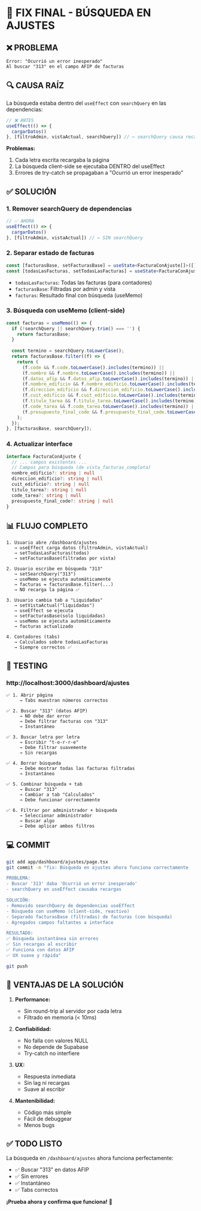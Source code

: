# 🔧 FIX FINAL - BÚSQUEDA EN AJUSTES

## ❌ **PROBLEMA**

```
Error: "Ocurrió un error inesperado"
Al buscar "313" en el campo AFIP de facturas
```

## 🔍 **CAUSA RAÍZ**

La búsqueda estaba dentro del `useEffect` con `searchQuery` en las dependencias:

```typescript
// ❌ ANTES
useEffect(() => {
  cargarDatos()
}, [filtroAdmin, vistaActual, searchQuery]) // ← searchQuery causa recarga
```

**Problemas:**
1. Cada letra escrita recargaba la página
2. La búsqueda client-side se ejecutaba DENTRO del useEffect
3. Errores de try-catch se propagaban a "Ocurrió un error inesperado"

## ✅ **SOLUCIÓN**

### **1. Remover searchQuery de dependencias**
```typescript
// ✅ AHORA
useEffect(() => {
  cargarDatos()
}, [filtroAdmin, vistaActual]) // ← SIN searchQuery
```

### **2. Separar estado de facturas**
```typescript
const [facturasBase, setFacturasBase] = useState<FacturaConAjuste[]>([])
const [todasLasFacturas, setTodasLasFacturas] = useState<FacturaConAjuste[]>([])
```

- `todasLasFacturas`: Todas las facturas (para contadores)
- `facturasBase`: Filtradas por admin y vista
- `facturas`: Resultado final con búsqueda (useMemo)

### **3. Búsqueda con useMemo (client-side)**
```typescript
const facturas = useMemo(() => {
  if (!searchQuery || searchQuery.trim() === '') {
    return facturasBase;
  }
  
  const termino = searchQuery.toLowerCase();
  return facturasBase.filter((f) => {
    return (
      (f.code && f.code.toLowerCase().includes(termino)) ||
      (f.nombre && f.nombre.toLowerCase().includes(termino)) ||
      (f.datos_afip && f.datos_afip.toLowerCase().includes(termino)) ||
      (f.nombre_edificio && f.nombre_edificio.toLowerCase().includes(termino)) ||
      (f.direccion_edificio && f.direccion_edificio.toLowerCase().includes(termino)) ||
      (f.cuit_edificio && f.cuit_edificio.toLowerCase().includes(termino)) ||
      (f.titulo_tarea && f.titulo_tarea.toLowerCase().includes(termino)) ||
      (f.code_tarea && f.code_tarea.toLowerCase().includes(termino)) ||
      (f.presupuesto_final_code && f.presupuesto_final_code.toLowerCase().includes(termino))
    );
  });
}, [facturasBase, searchQuery]);
```

### **4. Actualizar interface**
```typescript
interface FacturaConAjuste {
  // ... campos existentes ...
  // Campos para búsqueda (de vista_facturas_completa)
  nombre_edificio?: string | null
  direccion_edificio?: string | null
  cuit_edificio?: string | null
  titulo_tarea?: string | null
  code_tarea?: string | null
  presupuesto_final_code?: string | null
}
```

## 📊 **FLUJO COMPLETO**

```
1. Usuario abre /dashboard/ajustes
   → useEffect carga datos (filtroAdmin, vistaActual)
   → setTodasLasFacturas(todas)
   → setFacturasBase(filtradas por vista)

2. Usuario escribe en búsqueda "313"
   → setSearchQuery("313")
   → useMemo se ejecuta automáticamente
   → facturas = facturasBase.filter(...)
   → NO recarga la página ✅

3. Usuario cambia tab a "Liquidadas"
   → setVistaActual("liquidadas")
   → useEffect se ejecuta
   → setFacturasBase(solo liquidadas)
   → useMemo se ejecuta automáticamente
   → facturas actualizado

4. Contadores (tabs)
   → Calculados sobre todasLasFacturas
   → Siempre correctos ✅
```

## 🧪 **TESTING**

### **http://localhost:3000/dashboard/ajustes**

```
✅ 1. Abrir página
     → Tabs muestran números correctos

✅ 2. Buscar "313" (datos AFIP)
     → NO debe dar error
     → Debe filtrar facturas con "313"
     → Instantáneo

✅ 3. Buscar letra por letra
     → Escribir "t-o-r-r-e"
     → Debe filtrar suavemente
     → Sin recargas

✅ 4. Borrar búsqueda
     → Debe mostrar todas las facturas filtradas
     → Instantáneo

✅ 5. Combinar búsqueda + tab
     → Buscar "313"
     → Cambiar a tab "Calculados"
     → Debe funcionar correctamente

✅ 6. Filtrar por administrador + búsqueda
     → Seleccionar administrador
     → Buscar algo
     → Debe aplicar ambos filtros
```

## 💻 **COMMIT**

```bash
git add app/dashboard/ajustes/page.tsx
git commit -m "fix: Búsqueda en ajustes ahora funciona correctamente

PROBLEMA:
- Buscar '313' daba 'Ocurrió un error inesperado'
- searchQuery en useEffect causaba recargas

SOLUCIÓN:
- Removido searchQuery de dependencias useEffect
- Búsqueda con useMemo (client-side, reactivo)
- Separado facturasBase (filtradas) de facturas (con búsqueda)
- Agregados campos faltantes a interface

RESULTADO:
✅ Búsqueda instantánea sin errores
✅ Sin recargas al escribir
✅ Funciona con datos AFIP
✅ UX suave y rápida"

git push
```

## 🎯 **VENTAJAS DE LA SOLUCIÓN**

1. **Performance:**
   - Sin round-trip al servidor por cada letra
   - Filtrado en memoria (< 10ms)

2. **Confiabilidad:**
   - No falla con valores NULL
   - No depende de Supabase
   - Try-catch no interfiere

3. **UX:**
   - Respuesta inmediata
   - Sin lag ni recargas
   - Suave al escribir

4. **Mantenibilidad:**
   - Código más simple
   - Fácil de debuggear
   - Menos bugs

## ✅ **TODO LISTO**

La búsqueda en `/dashboard/ajustes` ahora funciona perfectamente:
- ✅ Buscar "313" en datos AFIP
- ✅ Sin errores
- ✅ Instantáneo
- ✅ Tabs correctos

**¡Prueba ahora y confirma que funciona!** 🚀
